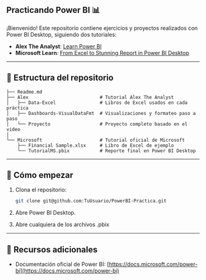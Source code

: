 ## Practicando Power BI 📊

¡Bienvenido! Este repositorio contiene ejercicios y proyectos realizados con Power BI Desktop, siguiendo dos tutoriales:

* **Alex The Analyst**: [Learn Power BI](https://youtu.be/I0vQ_VLZTWg?si=5PVxFnM5pV4uYYsf)
* **Microsoft Learn**: [From Excel to Stunning Report in Power BI Desktop](https://learn.microsoft.com/en-us/power-bi/create-reports/desktop-excel-stunning-report)

---

## 📁 Estructura del repositorio

```plain
├── Readme.md
├── Alex                          # Tutorial Alex The Analyst
│   ├── Data-Excel                # Libros de Excel usados en cada práctica
│   ├── Dashboards-VisualDataFmt  # Visualizaciones y formateo paso a paso
│   └── Proyecto                  # Proyecto completo basado en el video
│
└── Microsoft                     # Tutorial oficial de Microsoft
    ├── Financial Sample.xlsx     # Libro de Excel de ejemplo
    └── TutorialMS.pbix           # Reporte final en Power BI Desktop
```

[esto esta chido]: <> (> **Nota:** Cada carpeta incluye un archivo `README.md` interno con instrucciones específicas y capturas de pantalla.)

---

## 🚀 Cómo empezar

1. Clona el repositorio:

   ```bash
   git clone git@github.com:TuUsuario/PowerBI-Practica.git
   ```
2. Abre Power BI Desktop.
3. Abre cualquiera de los archivos .pbix

---

## 📖 Recursos adicionales

* Documentación oficial de Power BI: [https://docs.microsoft.com/power-bi](https://docs.microsoft.com/power-bi)
